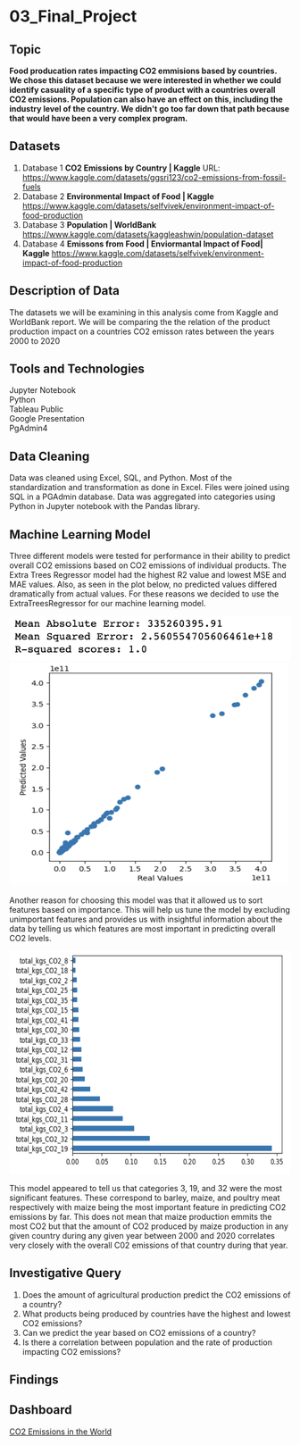 # 03_Final_Project

## Topic
**Food producation rates impacting CO2 emmisions based by countries.  We chose this dataset because we were interested in whether we could identify casuality of a specific type of product with a countries overall CO2 emissions.  Population can also have an effect on this, including the industry level of the country.  We didn't go too far down that path because that would have been a very complex program.**

## Datasets 

1. Database 1 **CO2 Emissions by Country | Kaggle** URL: <https://www.kaggle.com/datasets/ggsri123/co2-emissions-from-fossil-fuels>
2. Database 2 **Environmental Impact of Food | Kaggle** <https://www.kaggle.com/datasets/selfvivek/environment-impact-of-food-production>
3. Database 3 **Population | WorldBank** <https://www.kaggle.com/datasets/kaggleashwin/population-dataset>
4. Database 4 **Emissons from Food | Enviormantal Impact of Food| Kaggle** <https://www.kaggle.com/datasets/selfvivek/environment-impact-of-food-production>



## Description of Data
The datasets we will be examining in this analysis come from Kaggle and WorldBank report. We will be comparing the the relation of the product production impact on a countries CO2 emisson rates between the years 2000 to 2020



## Tools and Technologies 

Jupyter Notebook<br>
Python<br>
Tableau Public<br>
Google Presentation<br>
PgAdmin4

## Data Cleaning
Data was cleaned using Excel, SQL, and Python. Most of the standardization and transformation as done in Excel. Files were joined using SQL in a PGAdmin database. Data was aggregated into categories using Python in Jupyter notebook with the Pandas library.

## Machine Learning Model
Three different models were tested for performance in their ability to predict overall CO2 emissions based on CO2 emissions of individual products. The Extra Trees Regressor model had the highest R2 value and lowest MSE and MAE values. Also, as seen in the plot below, no predicted values differed dramatically from actual values. For these reasons we decided to use the ExtraTreesRegressor for our machine learning model. 

<img src="https://github.com/natehahn/03_Final_Project/blob/main/Images/ExtraTrees_PerformanceMetrics.png">

<img src="https://github.com/natehahn/03_Final_Project/blob/main/Images/ExtraTrees_TruevsPredicted.png" width="500" height="400">

Another reason for choosing this model was that it allowed us to sort features based on importance. This will help us tune the model by excluding unimportant features and provides us with insightful information about the data by telling us which features are most important in predicting overall CO2 levels. 

<img src="https://github.com/natehahn/03_Final_Project/blob/main/Images/ExtraTrees_FeatureImportance.png" width="650" height="400">

This model appeared to tell us that categories 3, 19, and 32 were the most significant features. These correspond to barley, maize, and poultry meat respectively with maize being the most important feature in predicting CO2 emissions by far. This does not mean that maize production emmits the most CO2 but that the amount of CO2 produced by maize production in any given country during any given year between 2000 and 2020 correlates very closely with the overall C02 emissions of that country during that year. 

## Investigative Query

1. Does the amount of agricultural production predict the CO2 emissions of a country?
2. What products being produced by countries have the highest and lowest CO2 emissions?
3. Can we predict the year based on CO2 emissions of a country?
4. Is there a correlation between population and the rate of production impacting CO2 emissions?

## Findings  

## Dashboard 
[CO2 Emissions in the World](https://public.tableau.com/app/profile/nathan.hahn1273/viz/CO2Emission_16803796768950/CO2Emissions?publish=yes)
